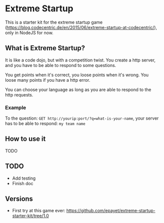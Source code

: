# Extreme Startup

This is a starter kit for the extreme startup game 
(https://blog.codecentric.de/en/2015/06/extreme-startup-at-codecentric/), only in NodeJS for now.

## What is Extreme Startup?

It is like a code dojo, but with a competition twist. 
You create a http server, and you have to be able to respond to some questions. 

You get points when it's correct, you loose points when it's wrong. You loose many points if you have a http error.

You can choose your language as long as you are able to respond to the http requests.

### Example

To the question: `GET http://yourip:port/?q=what-is-your-name`,
your server has to be able to respond: `my team name`

## How to use it

TODO

## TODO

* Add testing
* Finish doc

## Versions

* First try at this game ever: https://github.com/epayet/extreme-startup-starter-kit/tree/1.0